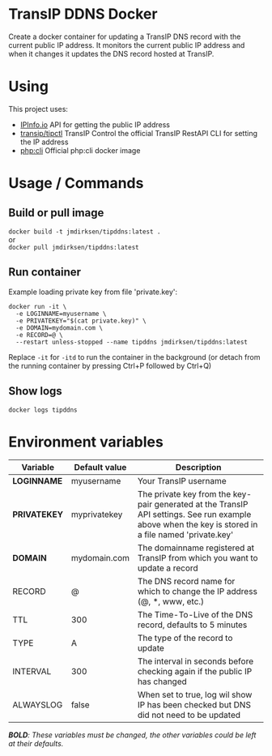 # TransIP DDNS Docker

Create a docker container for updating a TransIP DNS record with the current public IP address.
It monitors the current public IP address and when it changes it updates the DNS record hosted at TransIP.


# Using

This project uses:
- [IPInfo.io](https://ipinfo.io/) API for getting the public IP address
- [transip/tipctl](https://github.com/transip/tipctl) TransIP Control the official TransIP RestAPI CLI for setting the IP address
- [php:cli](https://hub.docker.com/_/php/) Official php:cli docker image


# Usage / Commands

## Build or pull image

`docker build -t jmdirksen/tipddns:latest .`  
or  
`docker pull jmdirksen/tipddns:latest`  

## Run container

Example loading private key from file 'private.key':
```
docker run -it \
  -e LOGINNAME=myusername \
  -e PRIVATEKEY="$(cat private.key)" \
  -e DOMAIN=mydomain.com \
  -e RECORD=@ \
  --restart unless-stopped --name tipddns jmdirksen/tipddns:latest
```
Replace `-it` for `-itd` to run the container in the background (or detach from the running container by pressing Ctrl+P followed by Ctrl+Q)

## Show logs

`docker logs tipddns`


# Environment variables

Variable | Default value | Description
--|--|--
**LOGINNAME** | myusername | Your TransIP username
**PRIVATEKEY** | myprivatekey | The private key from the key-pair generated at the TransIP API settings. See run example above when the key is stored in a file named 'private.key'
**DOMAIN** | mydomain.com | The domainname registered at TransIP from which you want to update a record
RECORD | @ | The DNS record name for which to change the IP address (@, *, www, etc.)
TTL | 300 | The Time-To-Live of the DNS record, defaults to 5 minutes
TYPE | A | The type of the record to update
INTERVAL | 300 | The interval in seconds before checking again if the public IP has changed
ALWAYSLOG | false | When set to true, log wil show IP has been checked but DNS did not need to be updated

***BOLD**: These variables must be changed, the other variables could be left at their defaults.*
